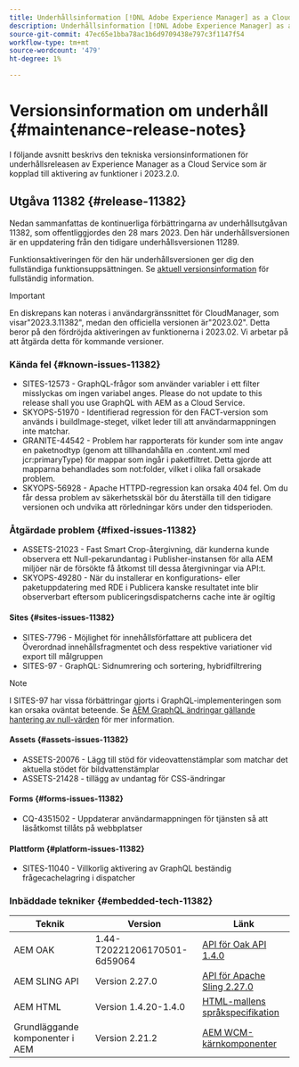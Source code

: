 ```yaml
---
title: Underhållsinformation [!DNL Adobe Experience Manager] as a Cloud Service som är kopplad till 2023.2.0-funktionsaktivering.
description: Underhållsinformation [!DNL Adobe Experience Manager] as a Cloud Service som är kopplad till 2023.2.0-funktionsaktivering.
source-git-commit: 47ec65e1bba78ac1b6d9709438e797c3f1147f54
workflow-type: tm+mt
source-wordcount: '479'
ht-degree: 1%

---
```


# Versionsinformation om underhåll {#maintenance-release-notes}

I följande avsnitt beskrivs den tekniska versionsinformationen för underhållsreleasen av Experience Manager as a Cloud Service som är kopplad till aktivering av funktioner i 2023.2.0.

## Utgåva 11382 {#release-11382}

Nedan sammanfattas de kontinuerliga förbättringarna av underhållsutgåvan 11382, som offentliggjordes den 28 mars 2023. Den här underhållsversionen är en uppdatering från den tidigare underhållsversionen 11289.

Funktionsaktiveringen för den här underhållsversionen ger dig den fullständiga funktionsuppsättningen. Se [aktuell versionsinformation](/help/release-notes/release-notes-cloud/release-notes-current.md) för fullständig information.

>[!IMPORTANT]
>
> En diskrepans kan noteras i användargränssnittet för CloudManager, som visar&quot;2023.3.11382&quot;, medan den officiella versionen är&quot;2023.02&quot;. Detta beror på den fördröjda aktiveringen av funktionerna i 2023.02.
> Vi arbetar på att åtgärda detta för kommande versioner.

### Kända fel {#known-issues-11382}

- SITES-12573 - GraphQL-frågor som använder variabler i ett filter misslyckas om ingen variabel anges. Please do not update to this release shall you use GraphQL with AEM as a Cloud Service.
- SKYOPS-51970 - Identifierad regression för den FACT-version som används i buildImage-steget, vilket leder till att användarmappningen inte matchar.
- GRANITE-44542 - Problem har rapporterats för kunder som inte angav en paketnodtyp (genom att tillhandahålla en .content.xml med jcr:primaryType) för mappar som ingår i paketfiltret. Detta gjorde att mapparna behandlades som not:folder, vilket i olika fall orsakade problem.
- SKYOPS-56928 - Apache HTTPD-regression kan orsaka 404 fel. Om du får dessa problem av säkerhetsskäl bör du återställa till den tidigare versionen och undvika att rörledningar körs under den tidsperioden.

### Åtgärdade problem {#fixed-issues-11382}

- ASSETS-21023 - Fast Smart Crop-återgivning, där kunderna kunde observera ett Null-pekarundantag i Publisher-instansen för alla AEM miljöer när de försökte få åtkomst till dessa återgivningar via API:t.
- SKYOPS-49280 - När du installerar en konfigurations- eller paketuppdatering med RDE i Publicera kanske resultatet inte blir observerbart eftersom publiceringsdispatcherns cache inte är ogiltig

#### Sites {#sites-issues-11382}

- SITES-7796 - Möjlighet för innehållsförfattare att publicera det Överordnad innehållsfragmentet och dess respektive variationer vid export till målgruppen
- SITES-97 - GraphQL: Sidnumrering och sortering, hybridfiltrering

>[!NOTE]
>
> I SITES-97 har vissa förbättringar gjorts i GraphQL-implementeringen som kan orsaka oväntat beteende. Se [AEM GraphQL ändringar gällande hantering av null-värden](https://experienceleague.adobe.com/docs/experience-cloud-kcs/kbarticles/KA-21792.html) för mer information.

#### Assets {#assets-issues-11382}

- ASSETS-20076 - Lägg till stöd för videovattenstämplar som matchar det aktuella stödet för bildvattenstämplar
- ASSETS-21428 - tillägg av undantag för CSS-ändringar

#### Forms {#forms-issues-11382}

- CQ-4351502 - Uppdaterar användarmappningen för tjänsten så att läsåtkomst tillåts på webbplatser

#### Plattform {#platform-issues-11382}

- SITES-11040 - Villkorlig aktivering av GraphQL beständig frågecachelagring i dispatcher

### Inbäddade tekniker {#embedded-tech-11382}

| Teknik | Version | Länk |
|---|---|---|
| AEM OAK | 1.44-T20221206170501-6d59064 | [API för Oak API 1.4.0](https://www.javadoc.io/doc/org.apache.jackrabbit/oak-api/1.44.0/index.html) |
| AEM SLING API | Version 2.27.0 | [API för Apache Sling 2.27.0](https://www.javadoc.io/doc/org.apache.sling/org.apache.sling.api/latest/index.html) |
| AEM HTML | Version 1.4.20-1.4.0 | [HTML-mallens språkspecifikation](https://github.com/adobe/htl-spec) |
| Grundläggande komponenter i AEM | Version 2.21.2 | [AEM WCM-kärnkomponenter](https://github.com/adobe/aem-core-wcm-components) |
